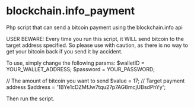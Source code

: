 # blockchain.info_payment
Php script that can send a bitcoin payment using the blockchain.info api

USER BEWARE:
Every time you run this script, it WILL send bitcoin to the target address specified.
So please use with caution, as there is no way to get your bitcoin back if you
send it by accident.

To use, simply change the following params:
$walletID = YOUR_WALLET_ADDRESS;
$password = YOUR_PASSWORD;

// The amount of bitcoin you want to send
$value = 17;
// Target payment address
$address = '1BYe1cDZMfJw7tqu27p7AG8mcjUBsdPhYy';

Then run the script.
